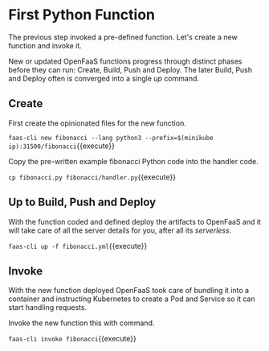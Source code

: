 # First Python Function #

The previous step invoked a pre-defined function. Let's create a new function and invoke it.

New or updated OpenFaaS functions progress through distinct phases before they can run: Create, Build, Push and Deploy. The later Build, Push and Deploy often is converged into a single _up_ command.

## Create ##

First create the opinionated files for the new function.

`faas-cli new fibonacci --lang python3 --prefix=$(minikube ip):31500/fibonacci`{{execute}}

Copy the pre-written example fibonacci Python code into the handler code.

`cp fibonacci.py fibonacci/handler.py`{{execute}}

## Up to Build, Push and Deploy ##

With the function coded and defined deploy the artifacts to OpenFaaS and it will take care of all the server details for you, after all its _serverless_.

`faas-cli up -f fibonacci.yml`{{execute}}

## Invoke ##

With the new function deployed OpenFaaS took care of bundling it into a container and instructing Kubernetes to create a Pod and Service so it can start handling requests.

Invoke the new function this with command.

`faas-cli invoke fibonacci`{{execute}}
